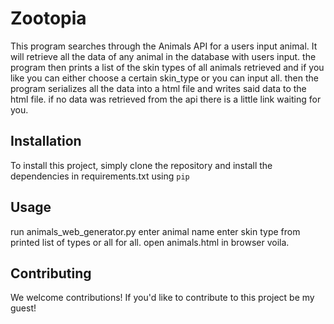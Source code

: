 # Zootopia
This program searches through the Animals API for a users input animal.
It will retrieve all the data of any animal in the database with users input.
the program then prints a list of the skin types of all animals retrieved and if you like you can either choose a certain skin_type or you can input all.
then the program serializes all the data into a html file and writes said data to the html file. 
if no data was retrieved from the api there is a little link waiting for you. 

## Installation
To install this project, simply clone the repository and install the dependencies in requirements.txt using `pip`

## Usage
run animals_web_generator.py
enter animal name 
enter skin type from printed list of types or all for all. 
open animals.html in browser 
voila.

## Contributing

We welcome contributions! If you'd like to contribute to this project be my guest! 



